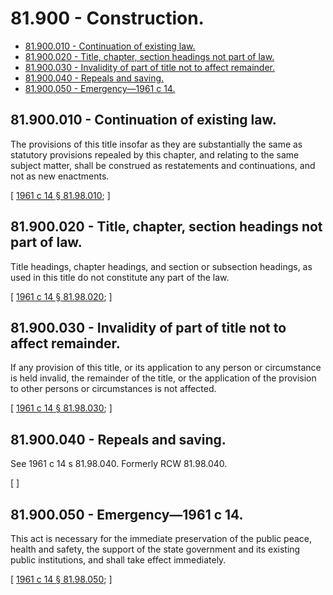 # 81.900 - Construction.
* [81.900.010 - Continuation of existing law.](#81900010---continuation-of-existing-law)
* [81.900.020 - Title, chapter, section headings not part of law.](#81900020---title-chapter-section-headings-not-part-of-law)
* [81.900.030 - Invalidity of part of title not to affect remainder.](#81900030---invalidity-of-part-of-title-not-to-affect-remainder)
* [81.900.040 - Repeals and saving.](#81900040---repeals-and-saving)
* [81.900.050 - Emergency—1961 c 14.](#81900050---emergency1961-c-14)
## 81.900.010 - Continuation of existing law.
The provisions of this title insofar as they are substantially the same as statutory provisions repealed by this chapter, and relating to the same subject matter, shall be construed as restatements and continuations, and not as new enactments.

\[ [1961 c 14 § 81.98.010](https://leg.wa.gov/CodeReviser/documents/sessionlaw/1961c14.pdf?cite=1961%20c%2014%20§%2081.98.010); \]

## 81.900.020 - Title, chapter, section headings not part of law.
Title headings, chapter headings, and section or subsection headings, as used in this title do not constitute any part of the law.

\[ [1961 c 14 § 81.98.020](https://leg.wa.gov/CodeReviser/documents/sessionlaw/1961c14.pdf?cite=1961%20c%2014%20§%2081.98.020); \]

## 81.900.030 - Invalidity of part of title not to affect remainder.
If any provision of this title, or its application to any person or circumstance is held invalid, the remainder of the title, or the application of the provision to other persons or circumstances is not affected.

\[ [1961 c 14 § 81.98.030](https://leg.wa.gov/CodeReviser/documents/sessionlaw/1961c14.pdf?cite=1961%20c%2014%20§%2081.98.030); \]

## 81.900.040 - Repeals and saving.
See 1961 c 14 s 81.98.040. Formerly RCW 81.98.040.

\[ \]

## 81.900.050 - Emergency—1961 c 14.
This act is necessary for the immediate preservation of the public peace, health and safety, the support of the state government and its existing public institutions, and shall take effect immediately.

\[ [1961 c 14 § 81.98.050](https://leg.wa.gov/CodeReviser/documents/sessionlaw/1961c14.pdf?cite=1961%20c%2014%20§%2081.98.050); \]

